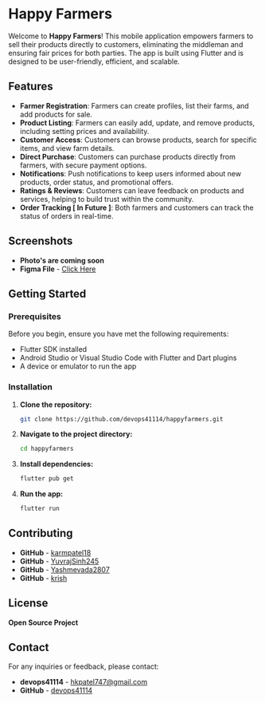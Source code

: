 
# Happy Farmers

Welcome to **Happy Farmers**! This mobile application empowers farmers to sell their products directly to customers, eliminating the middleman and ensuring fair prices for both parties. The app is built using Flutter and is designed to be user-friendly, efficient, and scalable.

## Features

- **Farmer Registration**: Farmers can create profiles, list their farms, and add products for sale.
- **Product Listing**: Farmers can easily add, update, and remove products, including setting prices and availability.
- **Customer Access**: Customers can browse products, search for specific items, and view farm details.
- **Direct Purchase**: Customers can purchase products directly from farmers, with secure payment options.
- **Notifications**: Push notifications to keep users informed about new products, order status, and promotional offers.
- **Ratings & Reviews**: Customers can leave feedback on products and services, helping to build trust within the community.
- **Order Tracking [ In Future ]**: Both farmers and customers can track the status of orders in real-time.

## Screenshots

- **Photo's are coming soon**
- **Figma File** - [Click Here](https://www.figma.com/design/HfaLN11atyU9BlJgi7h8C9/Farmer-Sol?node-id=0-1)


## Getting Started

### Prerequisites

Before you begin, ensure you have met the following requirements:
- Flutter SDK installed
- Android Studio or Visual Studio Code with Flutter and Dart plugins
- A device or emulator to run the app

### Installation

1. **Clone the repository:**

    ```bash
    git clone https://github.com/devops41114/happyfarmers.git
    ```

2. **Navigate to the project directory:**

    ```bash
    cd happyfarmers
    ```

3. **Install dependencies:**

    ```bash
    flutter pub get
    ```

4. **Run the app:**

    ```bash
    flutter run
    ```

## Contributing

- **GitHub** - [karmpatel18](https://github.com/karmpatel18)
- **GitHub** - [YuvrajSinh245](https://github.com/YuvrajSinh245)
- **GitHub** - [Yashmevada2807](https://github.com/Yashmevada2807)
- **GitHub** - [krish](https://github.com/)

## License

**Open Source Project**

## Contact

For any inquiries or feedback, please contact:

- **devops41114** - [hkpatel747@gmail.com](mailto:hkpatel747@gmail.com)
- **GitHub** - [devops41114](https://github.com/devops41114)


